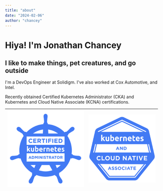 ```yaml
---
title: "about"
date: "2024-02-06"
author: "chancey"
---
```


# Hiya! I'm Jonathan Chancey

## I like to make things, pet creatures, and go outside

I'm a DevOps Engineer at Solidigm. I've also worked at Cox Automotive, and Intel.

Recently obtained Certified Kubernetes Administrator (CKA) and Kubernetes and Cloud Native Associate (KCNA) certifications.

| ![cka](../static/img/cka.png) | ![knca](../static/img/kcna.png) |
| ---- | ---- |
